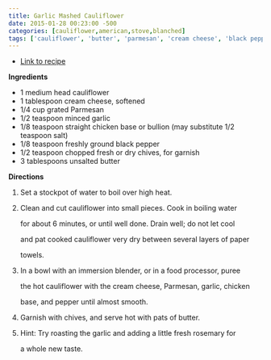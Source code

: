 ```yaml
---
title: Garlic Mashed Cauliflower
date: 2015-01-28 00:23:00 -500
categories: [cauliflower,american,stove,blanched]
tags: ['cauliflower', 'butter', 'parmesan', 'cream cheese', 'black pepper', 'chicken base', 'chives', 'garlic']
---
```


-   [Link to recipe](http://www.foodnetwork.com/recipes/mock-garlic-mashed-potatoes-recipe.html#lightbox-recipe-video)



**Ingredients**

-   1 medium head cauliflower
-   1 tablespoon cream cheese, softened
-   1/4 cup grated Parmesan
-   1/2 teaspoon minced garlic
-   1/8 teaspoon straight chicken base or bullion (may substitute 1/2 teaspoon salt)
-   1/8 teaspoon freshly ground black pepper
-   1/2 teaspoon chopped fresh or dry chives, for garnish
-   3 tablespoons unsalted butter



**Directions**

1.  Set a stockpot of water to boil over high heat.

2.  Clean and cut cauliflower into small pieces. Cook in boiling water

    for about 6 minutes, or until well done. Drain well; do not let cool

    and pat cooked cauliflower very dry between several layers of paper

    towels.

3.  In a bowl with an immersion blender, or in a food processor, puree

    the hot cauliflower with the cream cheese, Parmesan, garlic, chicken

    base, and pepper until almost smooth.

4.  Garnish with chives, and serve hot with pats of butter.

5.  Hint: Try roasting the garlic and adding a little fresh rosemary for

    a whole new taste.

